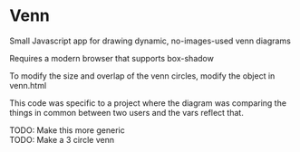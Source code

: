 Venn
====

Small Javascript app for drawing dynamic, no-images-used venn diagrams

Requires a modern browser that supports box-shadow

To modify the size and overlap of the venn circles, modify the object in venn.html
  
This code was specific to a project where the diagram was comparing the things in common between two users and the vars reflect that.

TODO: Make this more generic  
TODO: Make a 3 circle venn